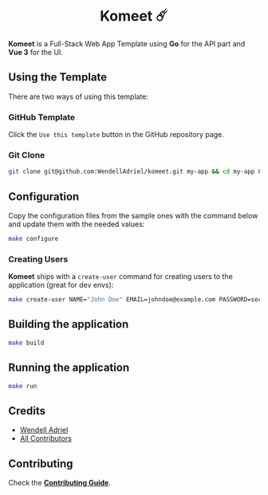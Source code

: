 <div align="center">
    <h1>Komeet ☄️</h1>
</div>

**Komeet** is a Full-Stack Web App Template using **Go** for the API part and **Vue 3** for the UI. 

## Using the Template

There are two ways of using this template:

### GitHub Template

Click the `Use this template` button in the GitHub repository page.

### Git Clone

```bash
git clone git@github.com:WendellAdriel/komeet.git my-app && cd my-app && rm -rf .git
```

## Configuration

Copy the configuration files from the sample ones with the command below and update them with the needed values:

```bash
make configure
```

### Creating Users

**Komeet** ships with a `create-user` command for creating users to the application (great for dev envs):

```bash
make create-user NAME="John Doe" EMAIL=johndoe@example.com PASSWORD=secret
```

## Building the application

```bash
make build
```

## Running the application

```bash
make run
```

## Credits

- [Wendell Adriel](https://github.com/WendellAdriel)
- [All Contributors](../../contributors)

## Contributing

Check the **[Contributing Guide](CONTRIBUTING.md)**.